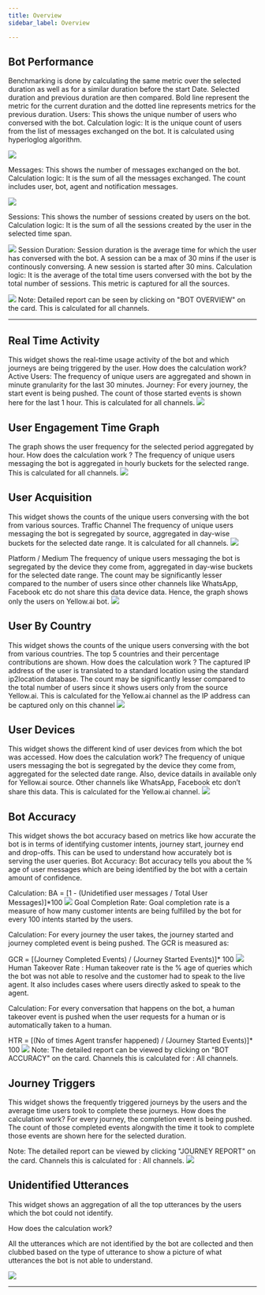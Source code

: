 ```yaml
---
title: Overview
sidebar_label: Overview

---
```



## Bot Performance


Benchmarking is done by calculating the same metric over the selected duration as well
as for a similar duration before the start Date. Selected duration and previous duration
are then compared.
Bold line represent the metric for the current duration and the dotted line represents
metrics for the previous duration.
Users: This shows the unique number of users who conversed with the bot.
Calculation logic: It is the unique count of users from the list of messages exchanged on
the bot. It is calculated using hyperloglog algorithm.

![](https://cdn.yellowmessenger.com/eVFM7lMkUViy1622804899337.png)

Messages: This shows the number of messages exchanged on the bot.
Calculation logic: It is the sum of all the messages exchanged. The count includes user,
bot, agent and notification messages.

![](https://cdn.yellowmessenger.com/LdsEGvyb96mJ1622804918681.png)

Sessions: This shows the number of sessions created by users on the bot.
Calculation logic: It is the sum of all the sessions created by the user in the selected
time span.

![](https://cdn.yellowmessenger.com/u5co9Y6jqH3R1622804922280.png)
Session Duration: Session duration is the average time for which the user has conversed
with the bot. A session can be a max of 30 mins if the user is continously conversing. A
new session is started after 30 mins.
Calculation logic: It is the average of the total time users conversed with the bot by the
total number of sessions. This metric is captured for all the sources.

![](https://cdn.yellowmessenger.com/QxkFoRcokoAa1622804925320.png)
Note: Detailed report can be seen by clicking on "BOT OVERVIEW" on the card.
This is calculated for all channels.

---

## Real Time Activity

This widget shows the real-time usage activity of the bot and which journeys are being
triggered by the user.
How does the calculation work?
Active Users: The frequency of unique users are aggregated and shown in minute
granularity for the last 30 minutes.
Journey: For every journey, the start event is being pushed. The count of those started
events is shown here for the last 1 hour.
This is calculated for all channels.
![](https://cdn.yellowmessenger.com/Y0a8IN4VsCA81622804928265.png)

## User Engagement Time Graph

The graph shows the user frequency for the selected period aggregated by hour.
How does the calculation work ?
The frequency of unique users messaging the bot is aggregated in hourly buckets for the
selected range.
This is calculated for all channels.
![](https://cdn.yellowmessenger.com/zMgomCBvnmyH1622804933557.png)

## User Acquisition

This widget shows the counts of the unique users conversing with the bot from various
sources.
Traffic Channel
The frequency of unique users messaging the bot is segregated by source, aggregated in
day-wise buckets for the selected date range.
It is calculated for all channels.
![](https://cdn.yellowmessenger.com/QuVgrerdDn6X1622804952878.png)

Platform / Medium
The frequency of unique users messaging the bot is segregated by the device they come
from, aggregated in day-wise buckets for the selected date range.
The count may be significantly lesser compared to the number of users since other
channels like WhatsApp, Facebook etc do not share this data device data. Hence, the
graph shows only the users on Yellow.ai bot.
![](https://cdn.yellowmessenger.com/SJJtCQdkdjj01622804956449.png)

## User By Country

This widget shows the counts of the unique users conversing with the bot from various
countries. The top 5 countries and their percentage contributions are shown.
How does the calculation work ?
The captured IP address of the user is translated to a standard location using the
standard ip2location database. The count may be significantly lesser compared to the
total number of users since it shows users only from the source Yellow.ai.
This is calculated for the Yellow.ai channel as the IP address can be captured only on this channel
![](https://cdn.yellowmessenger.com/lMlEOvdxe25Q1622804959921.png)

## User Devices

This widget shows the different kind of user devices from which the bot was accessed.
How does the calculation work?
The frequency of unique users messaging the bot is segregated by the device they come
from, aggregated for the selected date range. Also, device datails in available only for
Yellow.ai source. Other channels like WhatsApp, Facebook etc don’t share this
data.
This is calculated for the Yellow.ai channel.
![](https://cdn.yellowmessenger.com/rTpP5F7ma2O91622804963113.png)

## Bot Accuracy

This widget shows the bot accuracy based on metrics like how accurate the bot is in
terms of identifying customer intents, journey start, journey end and drop-offs. This can
be used to understand how accurately bot is serving the user queries.
Bot Accuracy: Bot accuracy tells you about the % age of user messages which
are being identified by the bot with a certain amount of confidence.

Calculation:
BA = [1 - (Unidetified user messages / Total User Messages)]*100
![](https://cdn.yellowmessenger.com/PR7kiayf3hWt1622804966128.png)
Goal Completion Rate: Goal completion rate is a measure of how many customer
intents are being fulfilled by the bot for every 100 intents started by the users.

Calculation: For every journey the user takes, the journey started and journey
completed event is being pushed. The GCR is measured as:

GCR = [(Journey Completed Events) / (Journey Started Events)]* 100
![](https://cdn.yellowmessenger.com/rPDdas3WwbjK1622804969598.png)
Human Takeover Rate : Human takeover rate is the % age of queries which the
bot was not able to resolve and the customer had to speak to the live agent. It
also includes cases where users directly asked to speak to the agent.

Calculation: For every conversation that happens on the bot, a human takeover
event is pushed when the user requests for a human or is automatically taken to
a human.

HTR = [(No of times Agent transfer happened) / (Journey Started Events)]*
100
![](https://cdn.yellowmessenger.com/Iju07Uznrh8b1622804973704.png)
Note: The detailed report can be viewed by clicking on "BOT ACCURACY" on the
card.
Channels this is calculated for : All channels.


## Journey Triggers

This widget shows the frequently triggered journeys by the users and the average time
users took to complete these journeys.
How does the calculation work?
For every journey, the completion event is being pushed. The count of those completed
events alongwith the time it took to complete those events are shown here for the
selected duration.

Note: The detailed report can be viewed by clicking "JOURNEY REPORT" on the card.
Channels this is calculated for : All channels.
![](https://cdn.yellowmessenger.com/Ik8tcCUrGT8P1622804978155.png)

## Unidentified Utterances

This widget shows an aggregation of all the top utterances by the users which the bot
could not identify.

How does the calculation work?

All the utterances which are not identified by the bot are collected and then clubbed
based on the type of utterance to show a picture of what utterances the bot is not able to
understand.

![](https://cdn.yellowmessenger.com/sOPjAP7yuAh31622804982301.png)

---